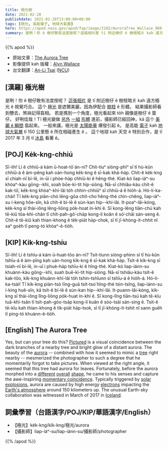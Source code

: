 ```yaml
---
title: 極光樹
date: 2021-02-28
publishdate: 2021-02-28T13:00:00+08:00
tags: [極光, 高能電子, 地球大氣層]
hero: https://apod.nasa.gov/apod/fap/image/2102/AuroraTree_Wallace_960.jpg
summary: 是咧！你 ê 樹仔敢有法度按呢？這張相片是 tī 附近樹仔 ê 樹枝暗爿 kah 遠方極光 ê 視覺巧合。
---
```


{{% apod %}}

- 原始文章：[The Aurora Tree](https://apod.nasa.gov/apod/ap210228.html)
- 影像提供 kah 版權：[Alyn Wallace][Alyn Wallace]
- 台文翻譯：[An-Li Tsai](mailto:thianbu.taigi@gmail.com) ([NCU](https://www.astro.ncu.edu.tw))

## [漢羅] 極光樹

是咧！你 ê 樹仔敢有法度按呢？
[這張相片][Pictured] 是 tī 附近樹仔 ê 樹枝暗爿 kah 遠方極光 ê 視覺巧合。
這个 [極光][aurora] 是遮爾美麗，因為伊配合 [樹枝][tree] ê 形體。
結果攝影師看到戇去，煞袂記得翕相。
若是撨到一个角度，極光看起來 to̍h 親像是樹仔 ê 葉仔。
好咧佳哉！Tī 極光變做 [另外][different] [一組][overall] [形體][shape] 進前，攝影師已經回神，kā 這个 [美麗 ê 瞬間][momentary coincidence] 翕起來。
一般來講，極光是 [太陽能量][solar explosions] 爆發引起 ê。
是高能 [電子][electrons] kah [地球大氣層][Earth's atmosphere] tī 150 公里懸 ê 所在相碰產生 ê 。
這个地球 kah 天空 ê 特別合作，是 tī 2017 年 3 月 tī [冰島][Iceland] 看著 ê。


## [POJ] Ke̍k-kng-chhiú

Sī-lih! Lí ê chhiū-á kám ū-hoat-tō͘ án-ni?
Chit-tiuⁿ siòng-phìⁿ sī tī hù-kūn chhiū-á ê àm-pêng kah oán-hong ke̍k-kng ê sī-kak khá-ha̍p.
Chi̍t-ê ke̍k-kng sī chiah-nī bí-lē, in-ūi i phòe-ha̍p chhiū-ki ê hêng-thé.
Kiat-kó liap-iáⁿ-su khòaⁿ-kàu gōng--khì, soah bōe-kì-tit hip-siòng.
Nā-sī chhiâu-kàu chi̍t-ê kak-tō͘, ke̍k-kng khòaⁿ-khí-lâi to̍h chhin-chhiūⁿ sī chhiū-á ê hio̍h-á.
Hó-lí-ka-chài! Tī ke̍k-kng piàn-chò lēng-gōa chi̍t-cho͘ hêng-thé chìn-chêng, liap-iáⁿ-su í-keng hôe-sîn, kā chi̍t-ê bí-lē ê sùn-kan hip--khí-lâi.
It-poaⁿ-lâi-kóng, ke̍k-kng sī thài-iông lêng-liōng po̍k-hoat ín-khí ê.
Sī kong-lêng tiān-chú kah tē-kiû tōa-khì-chân tī chi̍t-pah-gō͘-cha̍p kong-lí koân ê só͘-chāi sán-seng ê.
Chi̍t-ê tē-kiû kah thian-khong ê te̍k-pia̍t ha̍p-chok, sī tī jī-khòng-it-chhit nî saⁿ goe̍h tī peng-tó khòaⁿ-ē-tio̍h.

## [KIP] Ki̍k-kng-tshíu

Sī-lih! Lí ê tshīu-á kám ū-huat-tōo án-ni?
Tsit-tiunn siòng-phìnn sī tī hù-kūn tshīu-á ê àm-pîng kah uán-hong ki̍k-kng ê sī-kak khá-ha̍p.
Tsi̍t-ê ki̍k-kng sī tsiah-nī bí-lē, in-uī i phuè-ha̍p tshīu-ki ê hîng-thé.
Kiat-kó liap-iánn-su khuànn-kàu gōng--khì, suah buē-kì-tit hip-siòng.
Nā-sī tshiâu-kàu tsi̍t-ê kak-tōo, ki̍k-kng khuànn-khí-lâi to̍h tshin-tshīunn sī tshīu-á ê hio̍h-á.
Hó-lí-ka-tsài! Tī ki̍k-kng piàn-tsò līng-guā tsi̍t-tso͘ hîng-thé tsìn-tsîng, liap-iánn-su í-king huê-sîn, kā tsi̍t-ê bí-lē ê sùn-kan hip--khí-lâi.
It-puann-lâi-kóng, ki̍k-kng sī thài-iông lîng-liōng po̍k-huat ín-khí ê.
Sī kong-lîng tiān-tsú kah tē-kîu tuā-khì-tsân tī tsi̍t-pah-gōo-tsa̍p kong-lí kuân ê sóo-tsāi sán-sing ê.
Tsi̍t-ê tē-kîu kah thian-khong ê ti̍k-pia̍t ha̍p-tsok, sī tī jī-khòng-it-tshit nî sann gue̍h tī ping-tó khuànn-ē-tio̍h.

## [English] The Aurora Tree

Yes, but can your tree do this? [Pictured][Pictured] is a visual coincidence between the dark branches of a nearby tree and bright glow of a distant aurora. The beauty of the [aurora][aurora] -- combined with how it seemed to mimic a [tree][tree] right nearby -- mesmerized the photographer to such a degree that he momentarily forgot to take pictures. When viewed at the right angle, it seemed that this tree had aurora for leaves. Fortunately, before the aurora morphed into a [different][different] [overall][overall] [shape][shape], he came to his senses and capture the awe-inspiring [momentary coincidence][momentary coincidence]. Typically triggered by [solar explosions][solar explosions], aurora are caused by high energy [electrons][electrons] impacting the [Earth's atmosphere][Earth's atmosphere] around 150 kilometers up. The unusual Earth-sky collaboration was witnessed in March of 2017 in [Iceland][Iceland].


## 詞彙學習（台語漢字/POJ/KIP/華語漢字/English）

- 【極光】ke̍k-kng/ki̍k-kng/極光/aurora
- 【攝影師】liap-iáⁿ-su/liap-iánn-su/攝影師/photographer

{{% /apod %}}

[Alyn Wallace]: https://www.instagram.com/alynwallace/
[Pictured]: https://www.instagram.com/p/Bk5qaz2nRg6/
[aurora]: https://www.nasa.gov/mission_pages/sunearth/about-aurorae/index.html
[tree]: https://apod.nasa.gov/apod/fap/ap150525.html
[different]: https://apod.nasa.gov/apod/fap/ap161031.html
[overall]: https://apod.nasa.gov/apod/fap/ap161023.html
[shape]: https://apod.nasa.gov/apod/fap/ap190218.html
[momentary coincidence]: https://blogmais.files.wordpress.com/2008/04/imagem_ht_07-04-23.jpg
[solar explosions]: https://solarscience.msfc.nasa.gov/CMEs.shtml
[electrons]: http://history.aip.org/exhibits/electron/jjelectr.htm
[Earth's atmosphere]: https://www.nasa.gov/mission_pages/sunearth/science/atmosphere-layers2.html
[Iceland]: https://en.wikipedia.org/wiki/Iceland
